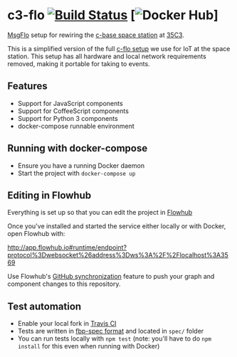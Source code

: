 # c3-flo [![Build Status](https://travis-ci.org/c-base/c3-flo.svg?branch=master)](https://travis-ci.org/c-base/c3-flo) [![Docker Hub](https://img.shields.io/docker/pulls/cbase/c3-flo.svg)]

[MsgFlo](https://msgflo.org) setup for rewiring the [c-base space station](https://c-base.org/) at [35C3](https://events.ccc.de/category/congress/35c3/).

This is a simplified version of the full [c-flo setup](https://github.com/c-base/c-flo) we use for IoT at the space station. This setup has all hardware and local network requirements removed, making it portable for taking to events.

## Features

* Support for JavaScript components
* Support for CoffeeScript components
* Support for Python 3 components
* docker-compose runnable environment

## Running with docker-compose

* Ensure you have a running Docker daemon
* Start the project with `docker-compose up`

## Editing in Flowhub

Everything is set up so that you can edit the project in [Flowhub](https://flowhub.io)

Once you've installed and started the service either locally or with Docker, open Flowhub with:

<http://app.flowhub.io#runtime/endpoint?protocol%3Dwebsocket%26address%3Dws%3A%2F%2Flocalhost%3A3569>

Use Flowhub's [GitHub synchronization](https://docs.flowhub.io/github-integration/) feature to push your graph and component changes to this repository.

## Test automation

* Enable your local fork in [Travis CI](https://travis-ci.org/)
* Tests are written in [fbp-spec format](https://github.com/flowbased/fbp-spec) and located in `spec/` folder
* You can run tests locally with `npm test` (note: you'll have to do `npm install` for this even when running with Docker)
